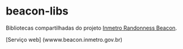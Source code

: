 # beacon-libs

Bibliotecas compartilhadas do projeto [Inmetro Randonness Beacon](https://github.com/siccciber/RandBeacon/).

[Serviço web] (wwww.beacon.inmetro.gov.br)
